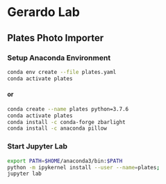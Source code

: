 # Gerardo Lab
## Plates Photo Importer

### Setup Anaconda Environment
```bash
conda env create --file plates.yaml
conda activate plates
```
#### or
```bash
conda create --name plates python=3.7.6
conda activate plates
conda install -c conda-forge zbarlight
conda install -c anaconda pillow
```

### Start Jupyter Lab
```bash
export PATH=$HOME/anaconda3/bin:$PATH
python -m ipykernel install --user --name=plates;
jupyter lab
```